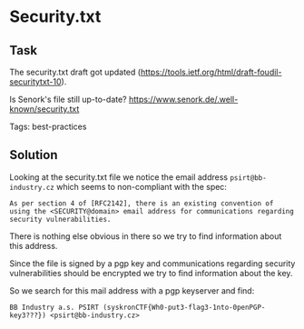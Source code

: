 # Security.txt

## Task

The security.txt draft got updated (https://tools.ietf.org/html/draft-foudil-securitytxt-10).

Is Senork's file still up-to-date? https://www.senork.de/.well-known/security.txt

Tags: best-practices

## Solution

Looking at the security.txt file we notice the email address `psirt@bb-industry.cz` which seems to non-compliant with the spec:

`As per section 4 of [RFC2142], there is an existing convention of using the <SECURITY@domain> email address for communications regarding security vulnerabilities.`

There is nothing else obvious in there so we try to find information about this address.

Since the file is signed by a pgp key and communications regarding security vulnerabilities should be encrypted we try to find information about the key.

So we search for this mail address with a pgp keyserver and find:

`BB Industry a.s. PSIRT (syskronCTF{Wh0-put3-flag3-1nto-0penPGP-key3???}) <psirt@bb-industry.cz>`

